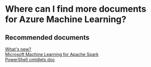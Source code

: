 <properties 
    pageTitle="Where can I find more documents for Azure Machine Learning?"
    description="Where can I find more documents for Azure Machine Learning?"
    service="microsoft.machinelearningexperimentation"
    resource="teamAccounts"
    authors="jajan17"
    displayOrder="1"
    selfHelpType="resource"
    supportTopicIds=""
    resourceTags=""
    productPesIds=""
    cloudEnvironments="public"
 	articleId="15077291-fc6e-4d30-9655-e6b85207f43f"
	ownershipId="AzureML_AzureMachineLearning"
/>

# Where can I find more documents for Azure Machine Learning?

## **Recommended documents**
[What's new?](https://azure.microsoft.com/documentation/articles/machine-learning-whats-new/)<br>
[Microsoft Machine Learning for Apache Spark](https://github.com/Azure/mmlspark)<br>
[PowerShell cmldlets doc](https://msdn.microsoft.com/library/azure/mt767952.aspx)<br>

